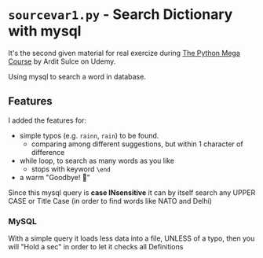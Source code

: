 # `sourcevar1.py` - Search Dictionary with mysql

It's the second given material for real exercize during [The Python Mega Course](https://www.udemy.com/gift/the-python-mega-course/) by Ardit Sulce on Udemy.

Using mysql to search a word in database.

## Features

I added the features for:
- simple typos (e.g. `rainn`, `rain`) to be found.
    - comparing among different suggestions, but within 1 character of difference
- while loop, to search as many words as you like
    - stops with keyword `\end`
- a warm "Goodbye! 👋"


Since this mysql query is **case INsensitive** it can by itself search any UPPER CASE or Title Case (in order to find words like NATO and Delhi)

### MySQL

With a simple query it loads less data into a file, UNLESS of a typo, then you will "Hold a sec" in order to let it checks all Definitions